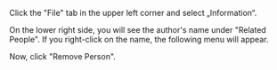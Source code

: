 Click the "File" tab in the upper left corner and select „Information“.

On the lower right side, you will see the author's name under "Related People". If you right-click on the name, the following menu will appear.

Now, click "Remove Person".

